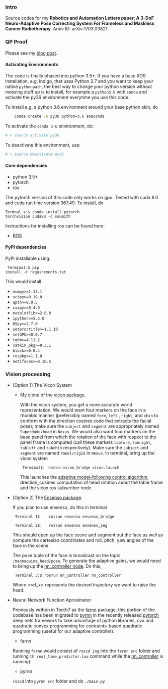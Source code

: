 ### Intro

Source codes for my **Robotics and Automation Letters paper: A 3-DoF Neuro-Adaptive Pose Correcting System For Frameless and Maskless Cancer Radiotherapy**.  Arxiv ID: arXiv:1703.03821

### QP Proof

Please see my [blog post](http://lakehanne.github.io/QP-Layer-MRAS).

#### Activating Environments 

The code is finally phased into python 3.5+. If you have a base ROS installation, e.g. indigo, that uses
 Python 2.7 and you want to keep your native `pythonpath`, the best way to change your python version 
 without messing stuff up is to install, for example a `python3.6` with `conda` and activate the py36 environment
 everytime you use this code.

To install e.g. a python 3.6 environment around your base python skin, do

```bash
	conda create -n py36 python=3.6 anaconda
```

To activate the `conda 3.6`  environment, do:

```bash
# > source activate py36
```

To deactivate this environment, use:

```bash
# > source deactivate py36
```
#### Core dependencies
- python 3.5+
- pytorch
- ros
	
The pytorch version of this code only works on gpu. Tested with cuda 8.0 and cuda run time version 367.49. 
To install, do		
	<pre class="terminal"><code>Termnal x:$ conda install pytorch torchvision cuda80 -c soumith </code></pre>

Instructions for installing ros can be found here:	
- [ROS](http://wiki.ros.org/indigo/Installation/Ubuntu)

#### PyPI dependencies 

PyPI installable using:
	<pre class="terminal"><code> Terminal:$	pip install -r requirements.txt </code></pre>

This would install 

- `numpy>=1.12.1`
- `scipy>=0.19.0`
- `qpth>=0.0.5`
- `cvxpy>=0.4.9`
- `matplotlib>=2.0.0`
- `ipython>=5.3.0`
- `h5py>=2.7.0`
- `setproctitle>=1.1.10`
- `setGPU>=0.0.7`
- `tqdm>=4.11.2`
- `catkin_pkg>=0.3.1`
- `block>=0.0.4`
- `rospkg>=1.1.0`
- `netifaces>=0.10.5`


### Vision processing

- [Option 1] The Vicon System
	- My clone of the [vicon package](https://github.com/lakehanne/superchicko/tree/indigo-devel/vicon).

		With the vicon system, you get a more accurate world representation. We would want four markers on the face in a rhombic manner (preferrably named `fore`, `left` , `right`, and `chin` to conform with the direction cosines code that extracts the facial pose); make sure the `subject` and `segment` are appropriately named `Superdude/head` in `Nexus`. We would also want four markers on the base panel from which the rotation of the face with respect to the panel frame is computed (call these markers `tabfore`, `tabright`, `tableft` and `tabchin` respectively). Make sure the `subject` and `segment` are named `Panel/rigid` in `Nexus`. In terminal, bring up the vicon system
		
		<pre class="terminal"><code> Terminal$:	rosrun vicon_bridge vicon.launch</pre></code>

		This launches the [adaptive model-following control algorithm](/nn_controller), drection_cosines computation of head rotation about the table frame and the vicon ros subscriber node.
		
- [Option 2] The [Ensenso package](https://github.com/lakehanne/ensenso).

	If you plan to use ensenso, do this in terminal

	<pre class="terminal"><code> Terminal 1$	rosrun ensenso ensenso_bridge </pre></code>
	<pre class="terminal"><code> Terminal 2$:	rosrun ensenso ensenso_seg </pre></code>
	
	This should open up the face scene and segment out the face as well as compute the cartesian coordinates and roll, pitch, yaw angles of the face in the scene.

	The pose tuple of the face is broadcast on the topic `/mannequine_head/pose`. To generate the adaptive gains, we would need to bring up the [nn_controller node](/nn_controller). Do this,

	<pre class="terminal"><code> Terminal 3:$ rosrun nn_controller nn_controller <ref_z>  <ref_pitch> <ref_roll> </code></pre>

	Where <ref_x> represents the desired trajectory we want to raise the head.

- 	Neural Network Function Aproximator

	Previously written in Torch7 as the [farnn](/farnn) package, this portion of the codebase has been migrated to [pyrnn](/pyrnn) in the recently released [pytorch](pytorch) deep nets framework to take advantage of python libraries, cvx and quadratic convex programming for contraints-based quadratic programming (useful for our adaptive controller).

	- farnn

	Running `farnn` would consist of `roscd ing` into the `farnn src` folder and running `th real_time_predictor.lua` command while the [nn_controller](/nn_controller) is running).

	- pyrnn

	`roscd` into `pyrnn src` folder and do `./main.py`


